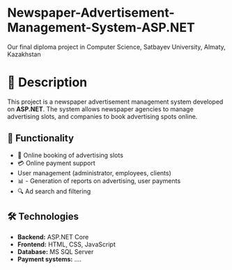# Newspaper-Advertisement-Management-System-ASP.NET
Our final diploma project in Computer Science, Satbayev University, Almaty, Kazakhstan

# 📌 Description  
This project is a newspaper advertisement management system developed on **ASP.NET**. The system allows newspaper agencies to manage advertising slots, and companies to book advertising spots online.  

## 🚀 Functionality  
- 📅 Online booking of advertising slots  
- 💳 Online payment support  
- User management (administrator, employees, clients)  
- 📊 - Generation of reports on advertising, user payments  
- 🔍 Ad search and filtering  

## 🛠️ Technologies  
- **Backend:** ASP.NET Core  
- **Frontend:** HTML, CSS, JavaScript  
- **Database:** MS SQL Server  
- **Payment systems:** ....
